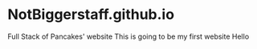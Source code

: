 # NotBiggerstaff.github.io
Full Stack of Pancakes' website
This is going to be my first website
Hello
